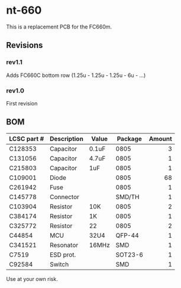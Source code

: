 # nt-660

This is a replacement PCB for the FC660m.

## Revisions

### rev1.1
Adds FC660C bottom row (1.25u - 1.25u - 1.25u - 6u - ...)

### rev1.0
First revision

## BOM

| LCSC part # | Description   | Value | Package  | Amount |
| ----------- | ------------- | ----- | -------- | ------:|
| C128353     | Capacitor     | 0.1uF | 0805     | 3      |
| C131056     | Capacitor     | 4.7uF | 0805     | 1      |
| C215803     | Capacitor     | 1uF   | 0805     | 1      |
| C109001     | Diode         |       | 0805     | 68     |
| C261942     | Fuse          |       | 0805     | 1      |
| C145778     | Connector     |       | SMD/TH   | 1      |
| C103904     | Resistor      | 10K   | 0805     | 2      |
| C384174     | Resistor      | 1K    | 0805     | 1      |
| C325772     | Resistor      | 22    | 0805     | 2      |
| C44854      | MCU           | 32U4  | QFP-44   | 1      |
| C341521     | Resonator     | 16MHz | SMD      | 1      |
| C7519       | ESD prot.     |       | SOT23-6  | 1      |
| C92584      | Switch        |       | SMD      | 1      |

Use at your own risk.
